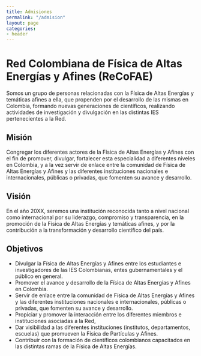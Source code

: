 ```yaml
---
title: Admisiones
permalink: "/admision"
layout: page
categories:
- header
---
```


# Red Colombiana de Física de Altas Energías y Afines (ReCoFAE)

Somos un grupo de personas relacionadas con la Física de Altas Energías y temáticas afines a ella, que propenden por el desarrollo de las mismas  en Colombia, formando nuevas generaciones de científicos, realizando actividades de investigación y divulgación en las distintas IES pertenecientes a la Red.   

## Misión 


Congregar los diferentes actores de la Física de Altas Energías y Afines con el fin de promover, divulgar, fortalecer esta especialidad a diferentes niveles en Colombia, y a la vez servir de enlace entre la comunidad de Física de Altas Energías y Afines y las diferentes instituciones nacionales e internacionales, públicas o privadas, que fomenten su avance y desarrollo. 

## Visión

En el año 20XX, seremos una institución reconocida tanto a nivel nacional como  internacional por su liderazgo, compromiso y transparencia, en la promoción de la Física de Altas Energías y temáticas afines, y por la contribución a la transformación y  desarrollo científico del país. 

## Objetivos 

* Divulgar la Física de Altas Energías y Afines entre los estudiantes e investigadores de las IES Colombianas, entes gubernamentales y el público en general. 
* Promover el avance y desarrollo de la Física de Altas Energías y Afines en Colombia.
* Servir de enlace entre la comunidad de Física de Altas Energías y Afines y las diferentes instituciones nacionales e internacionales, públicas o privadas, que fomenten su avance y desarrollo. 
* Propiciar y promover la interacción entre los diferentes miembros e instituciones asociadas a la Red,  
* Dar visibilidad a las diferentes instituciones (institutos, departamentos, escuelas) que promueven la Física de Partículas y Afines. 
* Contribuir con la formación de científicos colombianos capacitados en las distintas ramas de la Física de Altas Energías.



